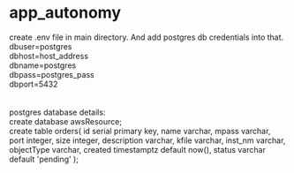 # app_autonomy

create .env file in main directory. And add postgres db credentials into that.<br>
dbuser=postgres <br>
dbhost=host_address <br>
dbname=postgres <br>
dbpass=postgres_pass <br>
dbport=5432 
<br><br><br>
postgres database details:<br>
create database awsResource;<br>
create table orders(
id serial primary key,
name varchar,
mpass varchar,
port integer,
size integer,
description varchar,
kfile varchar,
inst_nm varchar,
objectType varchar,
created timestamptz default now(),
status varchar default 'pending'
);
